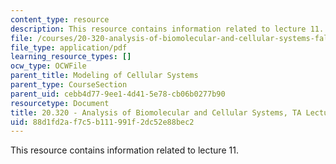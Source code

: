 ```yaml
---
content_type: resource
description: This resource contains information related to lecture 11.
file: /courses/20-320-analysis-of-biomolecular-and-cellular-systems-fall-2012/88d1fd2af7c5b111991f2dc52e88bec2_MIT20_320F12_Lecture11.pdf
file_type: application/pdf
learning_resource_types: []
ocw_type: OCWFile
parent_title: Modeling of Cellular Systems
parent_type: CourseSection
parent_uid: cebb4d77-9ee1-4d41-5e78-cb06b0277b90
resourcetype: Document
title: 20.320 - Analysis of Biomolecular and Cellular Systems, TA Lecture Note 11
uid: 88d1fd2a-f7c5-b111-991f-2dc52e88bec2
---
```

This resource contains information related to lecture 11.